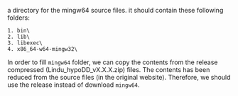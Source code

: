 a directory for the mingw64 source files. it should contain these following folders:
	
	1. bin\
	2. lib\
	3. libexec\
	4. x86_64-w64-mingw32\
	
In order to fill `mingw64` folder, we can copy the contents from the release compressed (Lindu_hypoDD_vX.X.X.zip) files. The contents has been reduced from the source files (in the original website). Therefore, we should use the release instead of download `mingw64`.

